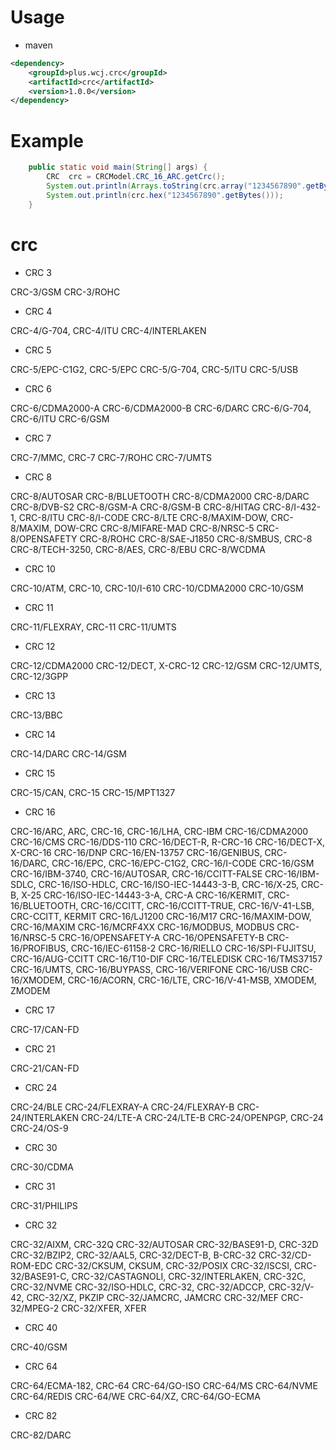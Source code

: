 
# Usage

- maven 
```xml
<dependency>
    <groupId>plus.wcj.crc</groupId>
    <artifactId>crc</artifactId>
    <version>1.0.0</version>
</dependency>
```


# Example

```java
    public static void main(String[] args) {
        CRC  crc = CRCModel.CRC_16_ARC.getCrc();
        System.out.println(Arrays.toString(crc.array("1234567890".getBytes())));
        System.out.println(crc.hex("1234567890".getBytes()));
    }
```

# crc

- CRC 3

CRC-3/GSM
CRC-3/ROHC
- CRC 4

CRC-4/G-704, CRC-4/ITU
CRC-4/INTERLAKEN
- CRC 5

CRC-5/EPC-C1G2, CRC-5/EPC
CRC-5/G-704, CRC-5/ITU
CRC-5/USB
- CRC 6

CRC-6/CDMA2000-A
CRC-6/CDMA2000-B
CRC-6/DARC
CRC-6/G-704, CRC-6/ITU
CRC-6/GSM
- CRC 7

CRC-7/MMC, CRC-7
CRC-7/ROHC
CRC-7/UMTS
- CRC 8

CRC-8/AUTOSAR
CRC-8/BLUETOOTH
CRC-8/CDMA2000
CRC-8/DARC
CRC-8/DVB-S2
CRC-8/GSM-A
CRC-8/GSM-B
CRC-8/HITAG
CRC-8/I-432-1, CRC-8/ITU
CRC-8/I-CODE
CRC-8/LTE
CRC-8/MAXIM-DOW, CRC-8/MAXIM, DOW-CRC
CRC-8/MIFARE-MAD
CRC-8/NRSC-5
CRC-8/OPENSAFETY
CRC-8/ROHC
CRC-8/SAE-J1850
CRC-8/SMBUS, CRC-8
CRC-8/TECH-3250, CRC-8/AES, CRC-8/EBU
CRC-8/WCDMA
- CRC 10

CRC-10/ATM, CRC-10, CRC-10/I-610
CRC-10/CDMA2000
CRC-10/GSM
- CRC 11

CRC-11/FLEXRAY, CRC-11
CRC-11/UMTS
- CRC 12

CRC-12/CDMA2000
CRC-12/DECT, X-CRC-12
CRC-12/GSM
CRC-12/UMTS, CRC-12/3GPP
- CRC 13

CRC-13/BBC
- CRC 14

CRC-14/DARC
CRC-14/GSM
- CRC 15

CRC-15/CAN, CRC-15
CRC-15/MPT1327
- CRC 16

CRC-16/ARC, ARC, CRC-16, CRC-16/LHA, CRC-IBM
CRC-16/CDMA2000
CRC-16/CMS
CRC-16/DDS-110
CRC-16/DECT-R, R-CRC-16
CRC-16/DECT-X, X-CRC-16
CRC-16/DNP
CRC-16/EN-13757
CRC-16/GENIBUS, CRC-16/DARC, CRC-16/EPC, CRC-16/EPC-C1G2, CRC-16/I-CODE
CRC-16/GSM
CRC-16/IBM-3740, CRC-16/AUTOSAR, CRC-16/CCITT-FALSE
CRC-16/IBM-SDLC, CRC-16/ISO-HDLC, CRC-16/ISO-IEC-14443-3-B, CRC-16/X-25, CRC-B, X-25
CRC-16/ISO-IEC-14443-3-A, CRC-A
CRC-16/KERMIT, CRC-16/BLUETOOTH, CRC-16/CCITT, CRC-16/CCITT-TRUE, CRC-16/V-41-LSB, CRC-CCITT, KERMIT
CRC-16/LJ1200
CRC-16/M17
CRC-16/MAXIM-DOW, CRC-16/MAXIM
CRC-16/MCRF4XX
CRC-16/MODBUS, MODBUS
CRC-16/NRSC-5
CRC-16/OPENSAFETY-A
CRC-16/OPENSAFETY-B
CRC-16/PROFIBUS, CRC-16/IEC-61158-2
CRC-16/RIELLO
CRC-16/SPI-FUJITSU, CRC-16/AUG-CCITT
CRC-16/T10-DIF
CRC-16/TELEDISK
CRC-16/TMS37157
CRC-16/UMTS, CRC-16/BUYPASS, CRC-16/VERIFONE
CRC-16/USB
CRC-16/XMODEM, CRC-16/ACORN, CRC-16/LTE, CRC-16/V-41-MSB, XMODEM, ZMODEM
- CRC 17

CRC-17/CAN-FD
- CRC 21

CRC-21/CAN-FD
- CRC 24

CRC-24/BLE
CRC-24/FLEXRAY-A
CRC-24/FLEXRAY-B
CRC-24/INTERLAKEN
CRC-24/LTE-A
CRC-24/LTE-B
CRC-24/OPENPGP, CRC-24
CRC-24/OS-9
- CRC 30

CRC-30/CDMA
- CRC 31

CRC-31/PHILIPS
- CRC 32

CRC-32/AIXM, CRC-32Q
CRC-32/AUTOSAR
CRC-32/BASE91-D, CRC-32D
CRC-32/BZIP2, CRC-32/AAL5, CRC-32/DECT-B, B-CRC-32
CRC-32/CD-ROM-EDC
CRC-32/CKSUM, CKSUM, CRC-32/POSIX
CRC-32/ISCSI, CRC-32/BASE91-C, CRC-32/CASTAGNOLI, CRC-32/INTERLAKEN, CRC-32C, CRC-32/NVME
CRC-32/ISO-HDLC, CRC-32, CRC-32/ADCCP, CRC-32/V-42, CRC-32/XZ, PKZIP
CRC-32/JAMCRC, JAMCRC
CRC-32/MEF
CRC-32/MPEG-2
CRC-32/XFER, XFER
- CRC 40

CRC-40/GSM
- CRC 64

CRC-64/ECMA-182, CRC-64
CRC-64/GO-ISO
CRC-64/MS
CRC-64/NVME
CRC-64/REDIS
CRC-64/WE
CRC-64/XZ, CRC-64/GO-ECMA
- CRC 82

CRC-82/DARC
